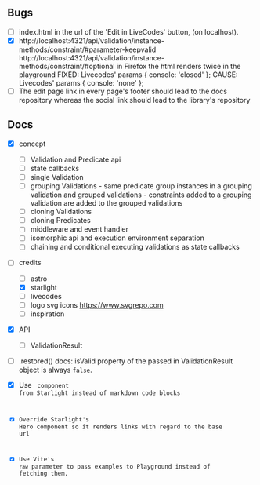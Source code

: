 ## Bugs

- [ ] index.html in the url of the 'Edit in LiveCodes' button, (on localhost).
- [x] http://localhost:4321/api/validation/instance-methods/constraint/#parameter-keepvalid
        http://localhost:4321/api/validation/instance-methods/constraint/#optional
    in Firefox the html renders twice in the playground
    FIXED: Livecodes' params { console: 'closed' };
    CAUSE: Livecodes' params { console: 'none' };
- [ ] The edit page link in every page's footer should lead to the docs repository whereas the social link should lead to the library's repository

## Docs

- [x] concept 
    - [ ] Validation and Predicate api
    - [ ] state callbacks
    - [ ] single Validation
    - [ ] grouping Validations
            - same predicate group instances in a grouping validation and grouped validations
            - constraints added to a grouping validation are added to the grouped validations
    - [ ] cloning Validations
    - [ ] cloning Predicates
    - [ ] middleware and event handler
    - [ ] isomorphic api and execution environment separation
    - [ ] chaining and conditional executing validations as state callbacks

- [ ] credits
    - [ ] astro 
    - [x] starlight
    - [ ] livecodes
    - [ ] logo svg icons https://www.svgrepo.com
    - [ ] inspiration

- [x] API
    - [ ] ValidationResult

- [ ] .restored() docs: isValid property of the passed in ValidationResult object is always `false`.

- [x] Use <Code> component from Starlight instead of markdown code blocks
- [x] Override Starlight's Hero component so it renders links with regard to the base url
- [x] Use Vite's `raw` parameter to pass examples to Playground instead of fetching them.